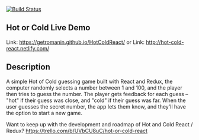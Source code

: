 [![Build Status](https://travis-ci.org/getromanin/HotColdReact.svg?branch=master)](https://travis-ci.org/getromanin/HotColdReact)
## Hot or Cold Live Demo
Link: https://getromanin.github.io/HotColdReact/
or
Link: http://hot-cold-react.netlify.com/

## Description
A simple Hot of Cold guessing game built with React and Redux, the computer randomly selects a number between 1 and 100, and the player then tries to guess the number. The player gets feedback for each guess – "hot" if their guess was close, and "cold" if their guess was far. When the user guesses the secret number, the app lets them know, and they'll have the option to start a new game.

Want to keep up with the development and roadmap of Hot and Cold React / Redux?  https://trello.com/b/UVbCU8uC/hot-or-cold-react
